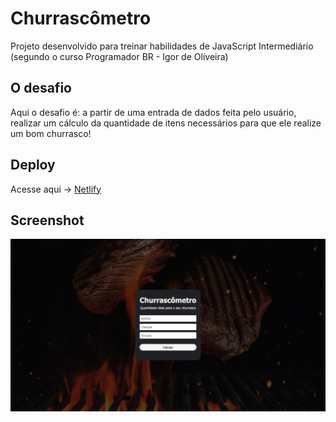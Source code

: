 # Churrascômetro

Projeto desenvolvido para treinar habilidades de JavaScript Intermediário (segundo o curso Programador BR - Igor de Oliveira)

## O desafio

Aqui o desafio é: a partir de uma entrada de dados feita pelo usuário, realizar um cálculo da quantidade de itens necessários para que ele realize um bom churrasco!

## Deploy

Acesse aqui -> [Netlify](https://churrascometro-glayson-b-santos.netlify.app/)

## Screenshot

![](./images/printscreen.jpeg)